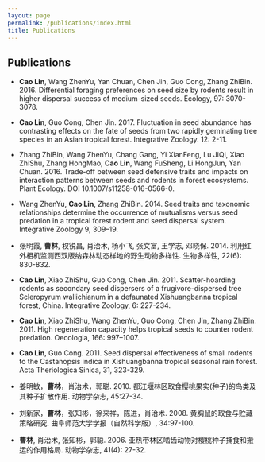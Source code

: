 ```yaml
---
layout: page
permalink: /publications/index.html
title: Publications
---
```

## Publications
  - **Cao Lin**, Wang ZhenYu, Yan Chuan, Chen Jin, Guo Cong, Zhang ZhiBin. 2016. Differential foraging preferences on seed size by rodents result in higher dispersal success of medium-sized seeds. Ecology, 97: 3070-3078.
  
  - **Cao Lin**, Guo Cong, Chen Jin. 2017. Fluctuation in seed abundance has contrasting effects on the fate of seeds from two rapidly geminating tree species in an Asian tropical forest. Integrative Zoology. 12: 2-11. 
  
  - Zhang ZhiBin, Wang ZhenYu, Chang Gang, Yi XianFeng, Lu JiQi, Xiao ZhiShu, Zhang HongMao, **Cao Lin**, Wang FuSheng, Li HongJun, Yan Chuan. 2016. Trade-off between seed defensive traits and impacts on interaction patterns between seeds and rodents in forest ecosystems. Plant Ecology. DOI 10.1007/s11258-016-0566-0.
  
  - Wang ZhenYu, **Cao Lin**, Zhang ZhiBin. 2014. Seed traits and taxonomic relationships determine the occurrence of mutualisms versus seed predation in a tropical forest rodent and seed dispersal system. Integrative Zoology 9, 309–19.
  
  - 张明霞, **曹林**, 权锐昌, 肖治术, 杨小飞, 张文富, 王学志, 邓晓保. 2014. 利用红外相机监测西双版纳森林动态样地的野生动物多样性. 生物多样性, 22(6): 830-832.
  
  - **Cao Lin**, Xiao ZhiShu, Guo Cong, Chen Jin. 2011. Scatter-hoarding rodents as secondary seed dispersers of a frugivore-dispersed tree Scleropyrum wallichianum in a defaunated Xishuangbanna tropical forest, China. Integrative Zoology, 6: 227-234.
  
  - **Cao Lin**, Xiao ZhiShu, Wang ZhenYu, Guo Cong, Chen Jin, Zhang ZhiBin. 2011. High regeneration capacity helps tropical seeds to counter rodent predation. Oecologia, 166: 997–1007.
  
  - **Cao Lin**, Guo Cong. 2011. Seed dispersal effectiveness of small rodents to the Castanopsis indica in Xishuangbanna tropical seasonal rain forest. Acta Theriologica Sinica, 31, 323-329.
  
  - 姜明敏，**曹林**，肖治术，郭聪. 2010. 都江堰林区取食樱桃果实(种子)的鸟类及其种子扩散作用. 动物学杂志, 45:27-34.
  
  - 刘新家，**曹林**，张知彬，徐来祥，陈进，肖治术. 2008. 黄胸鼠的取食与贮藏策略研究. 曲阜师范大学学报（自然科学版）, 34:97-100.
  
  - **曹林**, 肖治术, 张知彬，郭聪. 2006. 亚热带林区啮齿动物对樱桃种子捕食和搬运的作用格局. 动物学杂志, 41(4): 27-32.
